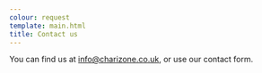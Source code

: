 ```yaml
---
colour: request
template: main.html
title: Contact us
---
```


You can find us at [info@charizone.co.uk](mailto:info@charizone.co.uk), or use our contact form.
